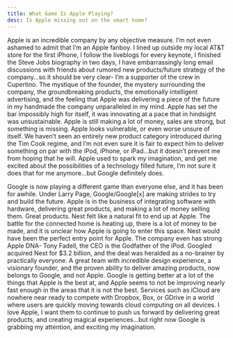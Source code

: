 ```yaml
---
title: What Game Is Apple Playing?
desc: Is Apple missing out on the smart home?
---
```


Apple is an incredible company by any objective measure. I’m not even ashamed to admit that I’m an Apple fanboy. I lined up outside my local AT&T store for the first iPhone, I follow the liveblogs for every keynote, I finished the Steve Jobs biography in two days, I have embarrassingly long email discussions with friends about rumored new products/future strategy of the company…so it should be very clear- I’m a supporter of the crew in Cupertino. The mystique of the founder, the mystery surrounding the company, the groundbreaking products, the emotionally intelligent advertising, and the feeling that Apple was delivering a piece of the future in my handmade the company unparalleled in my mind. Apple has set the bar impossibly high for itself, it was innovating at a pace that in hindsight was unsustainable. Apple is still making a lot of money, sales are strong, but something is missing. Apple looks vulnerable, or even worse unsure of itself. We haven’t seen an entirely new product category introduced during the Tim Cook regime, and I’m not even sure it is fair to expect him to deliver something on par with the iPod, iPhone, or iPad…but it doesn’t prevent me from hoping that he will. Apple used to spark my imagination, and get me excited about the possibilities of a technology filled future, I’m not sure it does that for me anymore…but Google definitely does.

Google is now playing a different game than everyone else, and it has been for awhile. Under Larry Page, Google/Google[x] are making strides to try and build the future. Apple is in the business of integrating software with hardware, delivering great products, and making a lot of money selling them. Great products. Nest felt like a natural fit to end up at Apple. The battle for the connected home is heating up, there is a lot of money to be made, and it is unclear how Apple is going to enter this space. Nest would have been the perfect entry point for Apple. The company even has strong Apple DNA- Tony Fadell, the CEO is the Godfather of the iPod. Googled acquired Nest for $3.2 billion, and the deal was heralded as a no-brainer by practically everyone. A great team with incredible design experience, a visionary founder, and the proven ability to deliver amazing products, now belongs to Google, and not Apple. Google is getting better at a lot of the things that Apple is the best at, and Apple seems to not be improving nearly fast enough in the areas that it is not the best. Services such as iCloud are nowhere near ready to compete with Dropbox, Box, or GDrive in a world where users are quickly moving towards cloud computing on all devices. I love Apple, I want them to continue to push us forward by delivering great products, and creating magical experiences…but right now Google is grabbing my attention, and exciting my imagination.